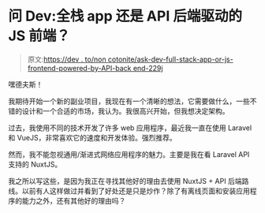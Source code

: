 # 问 Dev:全栈 app 还是 API 后端驱动的 JS 前端？

> 原文:[https://dev . to/non cotonite/ask-dev-full-stack-app-or-js-frontend-powered-by-API-back end-229j](https://dev.to/noncototient/ask-dev-full-stack-app-or-js-frontend-powered-by-api-backend--229j)

嘿德夫斯！

我期待开始一个新的副业项目，我现在有一个清晰的想法，它需要做什么，一些不错的设计和一个合适的市场，我认为。我很高兴开始，但我想决定架构。

过去，我使用不同的技术开发了许多 web 应用程序，最近我一直在使用 Laravel 和 VueJS，非常喜欢它的速度和开发体验。强烈推荐。

然而，我不能忽视通用/渐进式网络应用程序的魅力。主要是我在看 Laravel API 支持的 NuxtJS。

我之所以写这些，是因为我正在寻找其他好的理由去使用 NuxtJS + API 后端路线。以前有人这样做过并看到了好处还是只是炒作？除了有离线页面和安装应用程序的能力之外，还有其他好的理由吗？
